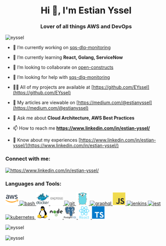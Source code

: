 <h1 align="center">Hi 👋, I'm Estian Yssel</h1>
<h3 align="center">Lover of all things AWS and DevOps</h3>

<p align="left"> <img src="https://komarev.com/ghpvc/?username=eyssel&label=Profile%20views&color=0e75b6&style=flat" alt="eyssel" /> </p>

- 🔭 I’m currently working on [sqs-dlq-monitoring](https://github.com/EYssel/sqs-dlq-monitoring)

- 🌱 I’m currently learning **React, Golang, ServiceNow**

- 👯 I’m looking to collaborate on [open-constructs](https://github.com/open-constructs/aws-cdk-library)

- 🤝 I’m looking for help with [sqs-dlq-monitoring](https://github.com/EYssel/sqs-dlq-monitoring)

- 👨‍💻 All of my projects are available at [https://github.com/EYssel](https://github.com/EYssel)

- 📝 My articles are viewable on [https://medium.com/@estianyssel](https://medium.com/@estianyssel)

- 💬 Ask me about **Cloud Architecture, AWS Best Practices**

- 📫 How to reach me **https://www.linkedin.com/in/estian-yssel/**

- 📄 Know about my experiences [https://www.linkedin.com/in/estian-yssel/](https://www.linkedin.com/in/estian-yssel/)

<h3 align="left">Connect with me:</h3>
<p align="left">
<a href="https://linkedin.com/in/https://www.linkedin.com/in/estian-yssel/" target="blank"><img align="center" src="https://raw.githubusercontent.com/rahuldkjain/github-profile-readme-generator/master/src/images/icons/Social/linked-in-alt.svg" alt="https://www.linkedin.com/in/estian-yssel/" height="30" width="40" /></a>
</p>

<h3 align="left">Languages and Tools:</h3>
<p align="left"> <a href="https://aws.amazon.com" target="_blank" rel="noreferrer"> <img style="background-color: white" src="https://raw.githubusercontent.com/devicons/devicon/master/icons/amazonwebservices/amazonwebservices-original-wordmark.svg" alt="aws" width="40" height="40"/> </a> <a href="https://www.gnu.org/software/bash/" target="_blank" rel="noreferrer"> <img style="background-color: white" src="https://www.vectorlogo.zone/logos/gnu_bash/gnu_bash-icon.svg" alt="bash" width="40" height="40"/> </a> <a href="https://www.docker.com/" target="_blank" rel="noreferrer"> <img style="background-color: white" src="https://raw.githubusercontent.com/devicons/devicon/master/icons/docker/docker-original-wordmark.svg" alt="docker" width="40" height="40"/> </a> <a href="https://expressjs.com" target="_blank" rel="noreferrer"> <img style="background-color: white" src="https://raw.githubusercontent.com/devicons/devicon/master/icons/express/express-original-wordmark.svg" alt="express" width="40" height="40"/> </a> <a href="https://git-scm.com/" target="_blank" rel="noreferrer"> <img style="background-color: white" src="https://www.vectorlogo.zone/logos/git-scm/git-scm-icon.svg" alt="git" width="40" height="40"/> </a> <a href="https://golang.org" target="_blank" rel="noreferrer"> <img style="background-color: white" src="https://raw.githubusercontent.com/devicons/devicon/master/icons/go/go-original.svg" alt="go" width="40" height="40"/> </a> <a href="https://graphql.org" target="_blank" rel="noreferrer"> <img style="background-color: white" src="https://www.vectorlogo.zone/logos/graphql/graphql-icon.svg" alt="graphql" width="40" height="40"/> </a> <a href="https://developer.mozilla.org/en-US/docs/Web/JavaScript" target="_blank" rel="noreferrer"> <img style="background-color: white" src="https://raw.githubusercontent.com/devicons/devicon/master/icons/javascript/javascript-original.svg" alt="javascript" width="40" height="40"/> </a> <a href="https://www.jenkins.io" target="_blank" rel="noreferrer"> <img style="background-color: white" src="https://www.vectorlogo.zone/logos/jenkins/jenkins-icon.svg" alt="jenkins" width="40" height="40"/> </a> <a href="https://jestjs.io" target="_blank" rel="noreferrer"> <img style="background-color: white" src="https://www.vectorlogo.zone/logos/jestjsio/jestjsio-icon.svg" alt="jest" width="40" height="40"/> </a> <a href="https://kubernetes.io" target="_blank" rel="noreferrer"> <img style="background-color: white" src="https://www.vectorlogo.zone/logos/kubernetes/kubernetes-icon.svg" alt="kubernetes" width="40" height="40"/> </a> <a href="https://www.linux.org/" target="_blank" rel="noreferrer"> <img style="background-color: white" src="https://raw.githubusercontent.com/devicons/devicon/master/icons/linux/linux-original.svg" alt="linux" width="40" height="40"/> </a> <a href="https://nodejs.org" target="_blank" rel="noreferrer"> <img style="background-color: white" src="https://raw.githubusercontent.com/devicons/devicon/master/icons/nodejs/nodejs-original-wordmark.svg" alt="nodejs" width="40" height="40"/> </a> <a href="https://www.postgresql.org" target="_blank" rel="noreferrer"> <img style="background-color: white" src="https://raw.githubusercontent.com/devicons/devicon/master/icons/postgresql/postgresql-original-wordmark.svg" alt="postgresql" width="40" height="40"/> </a> <a href="https://reactjs.org/" target="_blank" rel="noreferrer"> <img style="background-color: white" src="https://raw.githubusercontent.com/devicons/devicon/master/icons/react/react-original-wordmark.svg" alt="react" width="40" height="40"/> </a> <a href="https://www.typescriptlang.org/" target="_blank" rel="noreferrer"> <img style="background-color: white" src="https://raw.githubusercontent.com/devicons/devicon/master/icons/typescript/typescript-original.svg" alt="typescript" width="40" height="40"/> </a> </p>

<p><img align="center" src="https://github-readme-stats.vercel.app/api/top-langs?username=eyssel&show_icons=true&locale=en&layout=compact" alt="eyssel" /></p>

<p><img align="center" src="https://github-readme-streak-stats.herokuapp.com/?user=eyssel&" alt="eyssel" /></p>
